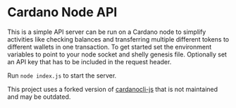 # Cardano Node API

This is a simple API server can be run on a Cardano node to simplify activities like checking balances and transferring multiple different tokens to different wallets in one transaction. 
To get started set the environment variables to point to your node socket and shelly genesis file. Optionally set an API key that has to be included in the request header.

Run ``node index.js`` to start the server.

This project uses a forked version of [cardanocli-js](https://github.com/shareslake/cardanocli-js) that is not maintained and may be outdated.
